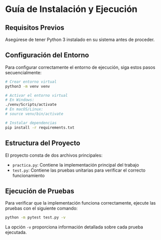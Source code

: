 # Guía de Instalación y Ejecución

## Requisitos Previos

Asegúrese de tener Python 3 instalado en su sistema antes de proceder.

## Configuración del Entorno

Para configurar correctamente el entorno de ejecución, siga estos pasos secuencialmente:

```bash
# Crear entorno virtual
python3 -m venv venv

# Activar el entorno virtual
# En Windows:
./venv/Scripts/activate
# En macOS/Linux:
# source venv/bin/activate

# Instalar dependencias
pip install -r requirements.txt
```

## Estructura del Proyecto

El proyecto consta de dos archivos principales:

- `practica.py`: Contiene la implementación principal del trabajo
- `test.py`: Contiene las pruebas unitarias para verificar el correcto funcionamiento

## Ejecución de Pruebas

Para verificar que la implementación funciona correctamente, ejecute las pruebas con el siguiente comando:

```bash
python -m pytest test.py -v
```

La opción `-v` proporciona información detallada sobre cada prueba ejecutada.
